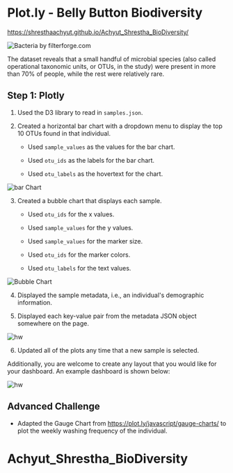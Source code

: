 # Plot.ly  - Belly Button Biodiversity
https://shresthaachyut.github.io/Achyut_Shrestha_BioDiversity/

![Bacteria by filterforge.com](Images/bacteria.jpg)

The dataset reveals that a small handful of microbial species (also called operational taxonomic units, or OTUs, in the study) were present in more than 70% of people, while the rest were relatively rare.

## Step 1: Plotly

1. Used the D3 library to read in `samples.json`.

2. Created a horizontal bar chart with a dropdown menu to display the top 10 OTUs found in that individual.

    * Used `sample_values` as the values for the bar chart.

    * Used `otu_ids` as the labels for the bar chart.

    * Used `otu_labels` as the hovertext for the chart.

  ![bar Chart](Images/hw01.png)

3. Created a bubble chart that displays each sample.

    * Used `otu_ids` for the x values.

    * Used `sample_values` for the y values.

    * Used `sample_values` for the marker size.

    * Used `otu_ids` for the marker colors.

    * Used `otu_labels` for the text values.

  ![Bubble Chart](Images/bubble_chart.png)

4. Displayed the sample metadata, i.e., an individual's demographic information.

5. Displayed each key-value pair from the metadata JSON object somewhere on the page.

  ![hw](Images/hw03.png)

6. Updated all of the plots any time that a new sample is selected.

Additionally, you are welcome to create any layout that you would like for your dashboard. An example dashboard is shown below:

  ![hw](Images/hw02.png)

## Advanced Challenge 

* Adapted the Gauge Chart from <https://plot.ly/javascript/gauge-charts/> to plot the weekly washing frequency of the individual.


# Achyut_Shrestha_BioDiversity
